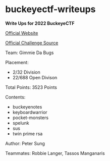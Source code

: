 # buckeyectf-writeups
**Write Ups for 2022 BuckeyeCTF**

[Official Website](https://pwnoh.io/)

[Official Challenge Source](https://github.com/cscosu/buckeyectf-2022-public)

Team: Gimmie Da Bugs

Placement: 
 - 2/32 Division
 - 22/688 Open Divison

Total Points: 3523 Points

Contents:
 - buckeyenotes
 - keyboardwarrior
 - pocket-monsters
 - spelunk
 - sus
 - twin prime rsa

Author: Peter Sung

Teammates: Robbie Langer, Tassos Manganaris

